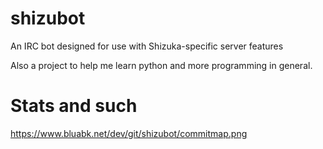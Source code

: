 shizubot
========

An IRC bot designed for use with Shizuka-specific server features

Also a project to help me learn python and more programming in general.


Stats and such
========

https://www.bluabk.net/dev/git/shizubot/commitmap.png
